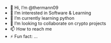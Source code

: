 - 👋 Hi, I’m @thermann09
- 👀 I’m interested in Software & Learning
- 🌱 I’m currently learning python
- 💞️ I’m looking to collaborate on crypto projects
- 📫 How to reach me 
- ⚡ Fun fact: ...

<!---
thermann09/thermann09 is a ✨ special ✨ repository because its `README.md` (this file) appears on your GitHub profile.
You can click the Preview link to take a look at your changes.
--->
